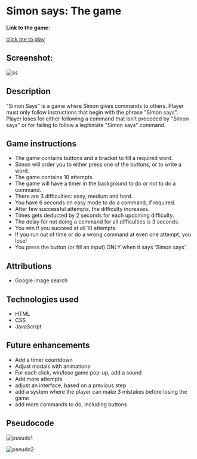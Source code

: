 # Simon says: The game

**Link to the game:**

[click me to play](https://vasilis394.github.io/project1-simon-says/)

## Screenshot:

![ss](https://i.imgur.com/ygpoFWk.png)

## Description

"Simon Says" is a game where Simon gives commands to others. Player must only follow instructions that begin with the phrase "Simon says". Player loses for either following a command that isn't preceded by "Simon says" or for failing to follow a legitimate "Simon says" command. 




## Game instructions

* The game contains buttons and a bracket to fill a required word.
* Simon will order you to either press one of the buttons, or to write a word.
* The game contains 10 attempts.
* The game will have a timer in the background to do or not to do a command.
* There are 3 difficulties: easy, medium and hard.
* You have 6 seconds on easy mode to do a command, if required.
* After few successful attempts, the difficulty increases.
* Times gets deducted by 2 seconds for each upcoming difficulty.
* The delay for not doing a command for all difficulties is 3 seconds.
* You win if you succeed at all 10 attempts.
* If you run out of time or do a wrong command at even one attempt, you lose!
* You press the button (or fill an input) ONLY when it says 'Simon says'.

## Attributions

- Google image search

## Technologies used

- HTML
- CSS
- JavaScript

## Future enhancements
- Add a timer countdown
- Adjust modals with animations
- For each click, win/lose game pop-up, add a sound
- Add more attempts 
- adjust an interface, based on a previous step
- add a system where the player can make 3 mistakes before losing the game
- add more commands to do, including buttons


## Pseudocode

![pseudo1](https://i.imgur.com/o2l24FB.png)

![pseudo2](https://i.imgur.com/YMUOMsV.png)







